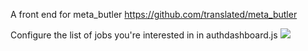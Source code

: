  A front end for meta_butler https://github.com/translated/meta_butler

 Configure the list of jobs you're interested in in authdashboard.js
![](http://github.com/translated/meta_butler_dashboard/raw/master/meta_butler_dashboard.png) 